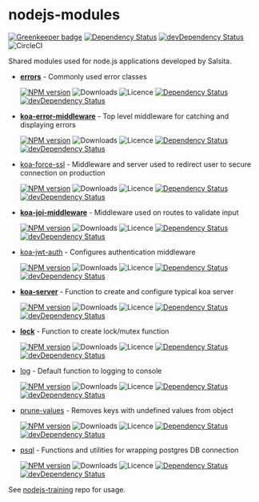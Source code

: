 # nodejs-modules

[![Greenkeeper badge](https://badges.greenkeeper.io/salsita/nodejs-modules.svg)](https://greenkeeper.io/)
[![Dependency Status](https://img.shields.io/david/salsita/nodejs-modules.svg)](https://david-dm.org/salsita/nodejs-modules)
[![devDependency Status](https://img.shields.io/david/dev/salsita/nodejs-modules.svg)](https://david-dm.org/salsita/nodejs-modules?type=dev)
![CircleCI](https://img.shields.io/circleci/project/github/salsita/nodejs-modules.svg)

Shared modules used for node.js applications developed by Salsita.

- **[errors](./packages/errors)** - Commonly used error classes

  [![NPM version](https://img.shields.io/npm/v/@salsita/errors.svg)](https://www.npmjs.com/package/@salsita/errors)
  ![Downloads](https://img.shields.io/npm/dm/@salsita/errors.svg?style=flat)
  ![Licence](https://img.shields.io/npm/l/@salsita/errors.svg?style=flat)
  [![Dependency Status](https://img.shields.io/david/salsita/nodejs-modules.svg?path=packages/errors)](https://david-dm.org/salsita/nodejs-modules?path=packages/errors)
  [![devDependency Status](https://img.shields.io/david/dev/salsita/nodejs-modules.svg?path=packages/errors)](https://david-dm.org/salsita/nodejs-modules?type=dev&path=packages/errors)

- **[koa-error-middleware](./packages/koa-error-middleware)** - Top level middleware for catching and displaying errors

  [![NPM version](https://img.shields.io/npm/v/@salsita/koa-error-middleware.svg)](https://www.npmjs.com/package/@salsita/koa-error-middleware)
  ![Downloads](https://img.shields.io/npm/dm/@salsita/koa-error-middleware.svg?style=flat)
  ![Licence](https://img.shields.io/npm/l/@salsita/koa-error-middleware.svg?style=flat)
  [![Dependency Status](https://img.shields.io/david/salsita/nodejs-modules.svg?path=packages/koa-error-middleware)](https://david-dm.org/salsita/nodejs-modules?path=packages/koa-error-middleware)
  [![devDependency Status](https://img.shields.io/david/dev/salsita/nodejs-modules.svg?path=packages/koa-error-middleware)](https://david-dm.org/salsita/nodejs-modules?type=dev&path=packages/koa-error-middleware)

- [koa-force-ssl](./packages/koa-force-ssl) - Middleware and server used to redirect user to secure connection on production

  [![NPM version](https://img.shields.io/npm/v/@salsita/koa-force-ssl.svg)](https://www.npmjs.com/package/@salsita/koa-force-ssl)
  ![Downloads](https://img.shields.io/npm/dm/@salsita/koa-force-ssl.svg?style=flat)
  ![Licence](https://img.shields.io/npm/l/@salsita/koa-force-ssl.svg?style=flat)
  [![Dependency Status](https://img.shields.io/david/salsita/nodejs-modules.svg?path=packages/koa-force-ssl)](https://david-dm.org/salsita/nodejs-modules?path=packages/koa-force-ssl)
  [![devDependency Status](https://img.shields.io/david/dev/salsita/nodejs-modules.svg?path=packages/koa-force-ssl)](https://david-dm.org/salsita/nodejs-modules?type=dev&path=packages/koa-force-ssl)

- **[koa-joi-middleware](./packages/koa-joi-middleware)** - Middleware used on routes to validate input

  [![NPM version](https://img.shields.io/npm/v/@salsita/koa-joi-middleware.svg)](https://www.npmjs.com/package/@salsita/koa-joi-middleware)
  ![Downloads](https://img.shields.io/npm/dm/@salsita/koa-joi-middleware.svg?style=flat)
  ![Licence](https://img.shields.io/npm/l/@salsita/koa-joi-middleware.svg?style=flat)
  [![Dependency Status](https://img.shields.io/david/salsita/nodejs-modules.svg?path=packages/koa-joi-middleware)](https://david-dm.org/salsita/nodejs-modules?path=packages/koa-joi-middleware)
  [![devDependency Status](https://img.shields.io/david/dev/salsita/nodejs-modules.svg?path=packages/koa-joi-middleware)](https://david-dm.org/salsita/nodejs-modules?type=dev&path=packages/koa-joi-middleware)

- [koa-jwt-auth](./packages/koa-jwt-auth) - Configures authentication middleware

  [![NPM version](https://img.shields.io/npm/v/@salsita/koa-jwt-auth.svg)](https://www.npmjs.com/package/@salsita/koa-jwt-auth)
  ![Downloads](https://img.shields.io/npm/dm/@salsita/koa-jwt-auth.svg?style=flat)
  ![Licence](https://img.shields.io/npm/l/@salsita/koa-jwt-auth.svg?style=flat)
  [![Dependency Status](https://img.shields.io/david/salsita/nodejs-modules.svg?path=packages/koa-jwt-auth)](https://david-dm.org/salsita/nodejs-modules?path=packages/koa-jwt-auth)
  [![devDependency Status](https://img.shields.io/david/dev/salsita/nodejs-modules.svg?path=packages/koa-jwt-auth)](https://david-dm.org/salsita/nodejs-modules?type=dev&path=packages/koa-jwt-auth)

- **[koa-server](./packages/koa-server)** - Function to create and configure typical koa server

  [![NPM version](https://img.shields.io/npm/v/@salsita/koa-server.svg)](https://www.npmjs.com/package/@salsita/koa-server)
  ![Downloads](https://img.shields.io/npm/dm/@salsita/koa-server.svg?style=flat)
  ![Licence](https://img.shields.io/npm/l/@salsita/koa-server.svg?style=flat)
  [![Dependency Status](https://img.shields.io/david/salsita/nodejs-modules.svg?path=packages/koa-server)](https://david-dm.org/salsita/nodejs-modules?path=packages/koa-server)
  [![devDependency Status](https://img.shields.io/david/dev/salsita/nodejs-modules.svg?path=packages/koa-server)](https://david-dm.org/salsita/nodejs-modules?type=dev&path=packages/koa-server)

- **[lock](./packages/lock)** - Function to create lock/mutex function

  [![NPM version](https://img.shields.io/npm/v/@salsita/lock.svg)](https://www.npmjs.com/package/@salsita/lock)
  ![Downloads](https://img.shields.io/npm/dm/@salsita/lock.svg?style=flat)
  ![Licence](https://img.shields.io/npm/l/@salsita/lock.svg?style=flat)
  [![Dependency Status](https://img.shields.io/david/salsita/nodejs-modules.svg?path=packages/lock)](https://david-dm.org/salsita/nodejs-modules?path=packages/lock)
  [![devDependency Status](https://img.shields.io/david/dev/salsita/nodejs-modules.svg?path=packages/lock)](https://david-dm.org/salsita/nodejs-modules?type=dev&path=packages/lock)

- [log](./packages/log) - Default function to logging to console

  [![NPM version](https://img.shields.io/npm/v/@salsita/log.svg)](https://www.npmjs.com/package/@salsita/log)
  ![Downloads](https://img.shields.io/npm/dm/@salsita/log.svg?style=flat)
  ![Licence](https://img.shields.io/npm/l/@salsita/log.svg?style=flat)
  [![Dependency Status](https://img.shields.io/david/salsita/nodejs-modules.svg?path=packages/log)](https://david-dm.org/salsita/nodejs-modules?path=packages/log)
  [![devDependency Status](https://img.shields.io/david/dev/salsita/nodejs-modules.svg?path=packages/log)](https://david-dm.org/salsita/nodejs-modules?type=dev&path=packages/log)

- [prune-values](./packages/prune-values) - Removes keys with undefined values from object

  [![NPM version](https://img.shields.io/npm/v/@salsita/prune-values.svg)](https://www.npmjs.com/package/@salsita/prune-values)
  ![Downloads](https://img.shields.io/npm/dm/@salsita/prune-values.svg?style=flat)
  ![Licence](https://img.shields.io/npm/l/@salsita/prune-values.svg?style=flat)
  [![Dependency Status](https://img.shields.io/david/salsita/nodejs-modules.svg?path=packages/prune-values)](https://david-dm.org/salsita/nodejs-modules?path=packages/prune-values)
  [![devDependency Status](https://img.shields.io/david/dev/salsita/nodejs-modules.svg?path=packages/prune-values)](https://david-dm.org/salsita/nodejs-modules?type=dev&path=packages/prune-values)

- [psql](./packages/psql) - Functions and utilities for wrapping postgres DB connection

  [![NPM version](https://img.shields.io/npm/v/@salsita/psql.svg)](https://www.npmjs.com/package/@salsita/psql)
  ![Downloads](https://img.shields.io/npm/dm/@salsita/psql.svg?style=flat)
  ![Licence](https://img.shields.io/npm/l/@salsita/psql.svg?style=flat)
  [![Dependency Status](https://img.shields.io/david/salsita/nodejs-modules.svg?path=packages/psql)](https://david-dm.org/salsita/nodejs-modules?path=packages/psql)
  [![devDependency Status](https://img.shields.io/david/dev/salsita/nodejs-modules.svg?path=packages/psql)](https://david-dm.org/salsita/nodejs-modules?type=dev&path=packages/psql)

See [nodejs-training](https://github.com/salsita/nodejs-training) repo for usage.
